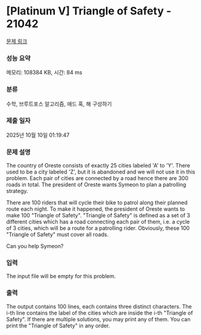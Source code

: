 # [Platinum V] Triangle of Safety - 21042 

[문제 링크](https://www.acmicpc.net/problem/21042) 

### 성능 요약

메모리: 108384 KB, 시간: 84 ms

### 분류

수학, 브루트포스 알고리즘, 애드 혹, 해 구성하기

### 제출 일자

2025년 10월 10일 01:19:47

### 문제 설명

<p>The country of Oreste consists of exactly 25 cities labeled 'A' to 'Y'. There used to be a city labeled 'Z', but it is abandoned and we will not use it in this problem. Each pair of cities are connected by a road hence there are 300 roads in total. The president of Oreste wants Symeon to plan a patrolling strategy.</p>

<p>There are 100 riders that will cycle their bike to patrol along their planned route each night. To make it happened, the president of Oreste wants to make 100 "Triangle of Safety". "Triangle of Safety" is defined as a set of 3 different cities which has a road connecting each pair of them, i.e. a cycle of 3 cities, which will be a route for a patrolling rider. Obviously, these 100 "Triangle of Safety" must cover all roads.</p>

<p>Can you help Symeon?</p>

### 입력 

 <p>The input file will be empty for this problem.</p>

### 출력 

 <p>The output contains 100 lines, each contains three distinct characters. The i-th line contains the label of the cities which are inside the i-th "Triangle of Safety". If there are multiple solutions, you may print any of them. You can print the "Triangle of Safety" in any order.</p>

